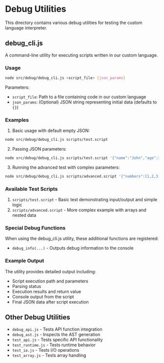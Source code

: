 # Debug Utilities

This directory contains various debug utilities for testing the custom language interpreter.

## debug_cli.js

A command-line utility for executing scripts written in our custom language.

### Usage

```bash
node src/debug/debug_cli.js <script_file> [json_params]
```

Parameters:
- `script_file`: Path to a file containing code in our custom language
- `json_params`: (Optional) JSON string representing initial data (defaults to `{}`)

### Examples

1. Basic usage with default empty JSON:
```bash
node src/debug/debug_cli.js scripts/test.script
```

2. Passing JSON parameters:
```bash
node src/debug/debug_cli.js scripts/test.script '{"name":"John","age":30}'
```

3. Running the advanced test with complex parameters:
```bash
node src/debug/debug_cli.js scripts/advanced.script '{"numbers":[1,2,3,4,5],"config":{"debug":true}}'
```

### Available Test Scripts

1. `scripts/test.script` - Basic test demonstrating input/output and simple logic
2. `scripts/advanced.script` - More complex example with arrays and nested data

### Special Debug Functions

When using the debug_cli.js utility, these additional functions are registered:

- `debug_info(...)` - Outputs debug information to the console

### Example Output

The utility provides detailed output including:
- Script execution path and parameters
- Parsing status
- Execution results and return value
- Console output from the script
- Final JSON data after script execution

## Other Debug Utilities

- `debug_api.js` - Tests API function integration
- `debug_ast.js` - Inspects the AST generation
- `test_api.js` - Tests specific API functionality
- `test_runtime.js` - Tests runtime behavior
- `test_io.js` - Tests I/O operations
- `test_array.js` - Tests array handling 